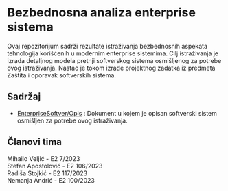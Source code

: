 # Bezbednosna analiza enterprise sistema

Ovaj repozitorijum sadrži rezultate istraživanja bezbednosnih aspekata tehnologija korišćenih u modernim enterprise sistemima. Cilj istraživanja je izrada detaljnog modela pretnji softverskog sistema osmišljenog za potrebe ovog istraživanja. Nastao je tokom izrade projektnog zadatka iz predmeta Zaštita i oporavak softverskih sistema. 

## Sadržaj
- [EnterpriseSoftver/Opis](/EnterpriseSoftver/Opis.md) : Dokument u kojem je opisan softverski sistem osmišljen za potrebe ovog istraživanja. 

## Članovi tima
Mihailo	Veljić - E2 7/2023  
Stefan	Apostolović - E2 106/2023  
Radiša	Stojkić - E2 117/2023  
Nemanja	Andrić - E2 100/2023	